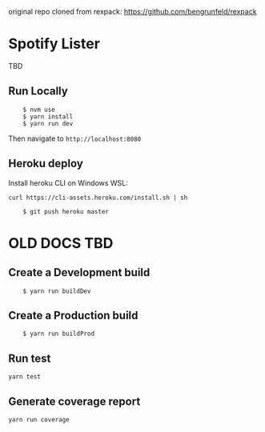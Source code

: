 original repo cloned from rexpack: https://github.com/bengrunfeld/rexpack

# Spotify Lister

TBD

## Run Locally

```
    $ nvm use
    $ yarn install
    $ yarn run dev
```

Then navigate to `http://localhost:8080`

## Heroku deploy

Install heroku CLI on Windows WSL:
```
curl https://cli-assets.heroku.com/install.sh | sh
```

```
    $ git push heroku master
```

# OLD DOCS TBD

## Create a Development build

```
    $ yarn run buildDev
```

## Create a Production build

```
    $ yarn run buildProd
```

## Run test

    yarn test

## Generate coverage report

    yarn run coverage

